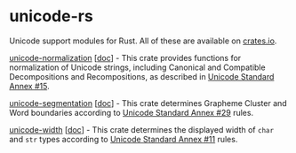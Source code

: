# unicode-rs

Unicode support modules for Rust. All of these are available on [crates.io](https://crates.io).

[unicode-normalization](https://crates.io/crates/unicode-normalization) \[[doc](http://unicode-rs.github.io/unicode-normalization)\] - This crate provides functions for normalization of Unicode strings, including Canonical and Compatible Decompositions and Recompositions, as described in [Unicode Standard Annex #15](http://www.unicode.org/reports/tr15/).

[unicode-segmentation](https://crates.io/crates/unicode-segmentation) \[[doc](http://unicode-rs.github.io/unicode-segmentation)\] - This crate determines Grapheme Cluster and Word boundaries according to [Unicode Standard Annex #29](http://www.unicode.org/reports/tr29/) rules.

[unicode-width](https://crates.io/crates/unicode-width) \[[doc](http://unicode-rs.github.io/unicode-width)\] - This crate determines the displayed width of `char` and `str` types according to [Unicode Standard Annex #11](http://www.unicode.org/reports/tr11/) rules.
